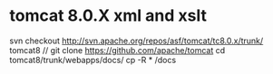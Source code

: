 # tomcat 8.0.X xml and xslt

svn checkout http://svn.apache.org/repos/asf/tomcat/tc8.0.x/trunk/ tomcat8
// git clone https://github.com/apache/tomcat
cd tomcat8/trunk/webapps/docs/
cp -R * <target-url>/docs


